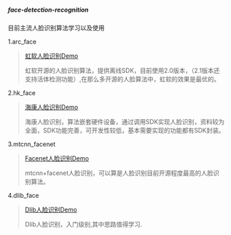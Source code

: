 ##### face-detection-recognition

目前主流人脸识别算法学习以及使用

1.arc_face 
>[虹软人脸识别Demo](https://github.com/Jeffer-hua/arc_face_learn)
>
>虹软开源的人脸识别算法，提供离线SDK，目前使用2.0版本，（2.1版本还支持活体检测功能）,在那么多开源的人脸算法中，虹软的效果是最优的。

2.hk_face
>[海康人脸识别Demo](https://github.com/Jeffer-hua/hk_face)
>
>海康人脸识别，算法嵌套硬件设备，通过调用SDK实现人脸识别，资料较为全面，SDK功能完善，可开发性较低，基本需要实现的功能都有SDK封装。

3.mtcnn_facenet
>[Facenet人脸识别Demo](https://github.com/Jeffer-hua/mtcnn_facenet_learning)
>
>mtcnn+facenet人脸识别，可以算是人脸识别目前开源程度最高的人脸识别算法。

4.dlib_face
>[Dlib人脸识别Demo](https://github.com/Jeffer-hua/dlib_face)
>
>Dlib人脸识别，入门级别,其中思路值得学习.

